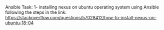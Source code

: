 Ansible Task: 
1- installing nexus on ubuntu operating system using Ansible following the steps in the link: 
      https://stackoverflow.com/questions/57028412/how-to-install-nexus-on-ubuntu-18-04
      
